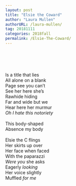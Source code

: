 ```yaml
---
layout: post
title: "Elsie the Coward"
author: "Laura Mullen"
authorURL: /laura-mullen/
tag: 20181111
categories: 2018fall
permalink: /Elsie-The-Coward/
---
```


<br><br>
<br><br>
Is a title that lies
<br>
All alone on a blank
<br>
Page see you can’t
<br>
See her here she’s
<br>
Rawhide hiding
<br>
Far and wide but we
<br>
Hear here her murmur
<br>
_Oh I hate this notoriety_
<br>
<br>
This body-shaped
<br>
Absence my body
<br>
<br>
Elsie the C flings
<br>
Her skirts up over
<br>
Her face when faced
<br>
With the paparazzi
<br>
_Were you_ she asks
<br>
Eagerly _looking_
<br>
Her voice slightly
<br>
Muffled _for me_
<br>
